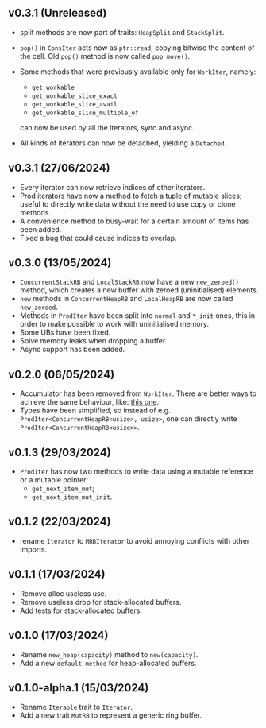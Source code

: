 <a name="v0.4.0"></a>
## v0.3.1 (Unreleased)

* split methods are now part of traits: `HeapSplit` and `StackSplit`.
* `pop()` in `ConsIter` acts now as `ptr::read`, copying bitwise the content of the cell.
  Old `pop()` method is now called `pop_move()`.
* Some methods that were previously available only for `WorkIter`, namely:
  * `get_workable`
  * `get_workable_slice_exact`
  * `get_workable_slice_avail`
  * `get_workable_slice_multiple_of`

  can now be used by all the iterators, sync and async.
* All kinds of iterators can now be detached, yielding a `Detached`.

<a name="v0.3.1"></a>
## v0.3.1 (27/06/2024)

* Every iterator can now retrieve indices of other iterators.
* Prod iterators have now a method to fetch a tuple of mutable slices; useful to directly
  write data without the need to use copy or clone methods.
* A convenience method to busy-wait for a certain amount of items has been added.
* Fixed a bug that could cause indices to overlap.

<a name="v0.3.0"></a>
## v0.3.0 (13/05/2024)

* `ConcurrentStackRB` and `LocalStackRB` now have a new `new_zeroed()` method, which creates a new buffer
  with zeroed (uninitialised) elements.
* `new` methods in `ConcurrentHeapRB` and `LocalHeapRB` are now called `new_zeroed`.
* Methods in `ProdIter` have been split into `normal` and `*_init` ones, this in order to make possible
  to work with uninitialised memory.
* Some UBs have been fixed.
* Solve memory leaks when dropping a buffer.
* Async support has been added.

<a name="v0.2.0"></a>
## v0.2.0 (06/05/2024)

* Accumulator has been removed from `WorkIter`. There are better ways to achieve the same behaviour, like:
  [this one](https://github.com/Skilvingr/rust-mutringbuf/commit/c931aecc775fe0b222db9ff0cc4bb9ab04881bd4#diff-0b0e4efcf55f384696cdccec18c30a9dee3e81722afeca2b0509e12dc44a946b).
* Types have been simplified, so instead of e.g. `ProdIter<ConcurrentHeapRB<usize>, usize>`, one can directly write `ProdIter<ConcurrentHeapRB<usize>>`.

<a name="v0.1.3"></a>
## v0.1.3 (29/03/2024)

* `ProdIter` has now two methods to write data using a mutable reference or a mutable pointer:
  - `get_next_item_mut`;
  - `get_next_item_mut_init`.

<a name="v0.1.2"></a>
## v0.1.2 (22/03/2024)

* rename `Iterator` to `MRBIterator` to avoid annoying conflicts with other imports.

<a name="v0.1.1"></a>
## v0.1.1 (17/03/2024)

* Remove alloc useless use.
* Remove useless drop for stack-allocated buffers.
* Add tests for stack-allocated buffers.

<a name="v0.1.0"></a>
## v0.1.0 (17/03/2024)

* Rename `new_heap(capacity)` method to `new(capacity)`.
* Add a new `default method` for heap-allocated buffers.

<a name="v0.1.0-alpha.1"></a>
## v0.1.0-alpha.1 (15/03/2024)

* Rename `Iterable` trait to `Iterator`.
* Add a new trait `MutRB` to represent a generic ring buffer.
